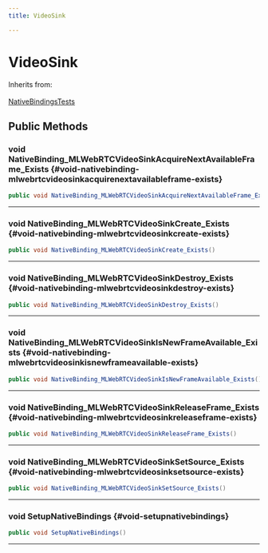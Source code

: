 ```yaml
---
title: VideoSink

---
```


# VideoSink







Inherits from: <br></br>[NativeBindingsTests](/versioned_docs/version-14-Jun-2023/unity-api/api/UnitySDKEditorTests/UnitySDKEditorTests.NativeBindingsTests.md)




## Public Methods

### void NativeBinding_MLWebRTCVideoSinkAcquireNextAvailableFrame_Exists {#void-nativebinding-mlwebrtcvideosinkacquirenextavailableframe-exists}

```csharp
public void NativeBinding_MLWebRTCVideoSinkAcquireNextAvailableFrame_Exists()
```






-----------

### void NativeBinding_MLWebRTCVideoSinkCreate_Exists {#void-nativebinding-mlwebrtcvideosinkcreate-exists}

```csharp
public void NativeBinding_MLWebRTCVideoSinkCreate_Exists()
```






-----------

### void NativeBinding_MLWebRTCVideoSinkDestroy_Exists {#void-nativebinding-mlwebrtcvideosinkdestroy-exists}

```csharp
public void NativeBinding_MLWebRTCVideoSinkDestroy_Exists()
```






-----------

### void NativeBinding_MLWebRTCVideoSinkIsNewFrameAvailable_Exists {#void-nativebinding-mlwebrtcvideosinkisnewframeavailable-exists}

```csharp
public void NativeBinding_MLWebRTCVideoSinkIsNewFrameAvailable_Exists()
```






-----------

### void NativeBinding_MLWebRTCVideoSinkReleaseFrame_Exists {#void-nativebinding-mlwebrtcvideosinkreleaseframe-exists}

```csharp
public void NativeBinding_MLWebRTCVideoSinkReleaseFrame_Exists()
```






-----------

### void NativeBinding_MLWebRTCVideoSinkSetSource_Exists {#void-nativebinding-mlwebrtcvideosinksetsource-exists}

```csharp
public void NativeBinding_MLWebRTCVideoSinkSetSource_Exists()
```






-----------

### void SetupNativeBindings {#void-setupnativebindings}

```csharp
public void SetupNativeBindings()
```






-----------


